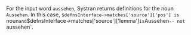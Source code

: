 For the input word `aussehen`, Systran returns definitions for the noun `Aussehen`. In this case, 
`$defnsInterface->matches['source']['pos'] is `noun` and `$defnsInterface->matches['source']['lemma']` is `Aussehen` --
not  `aussehen`. 
